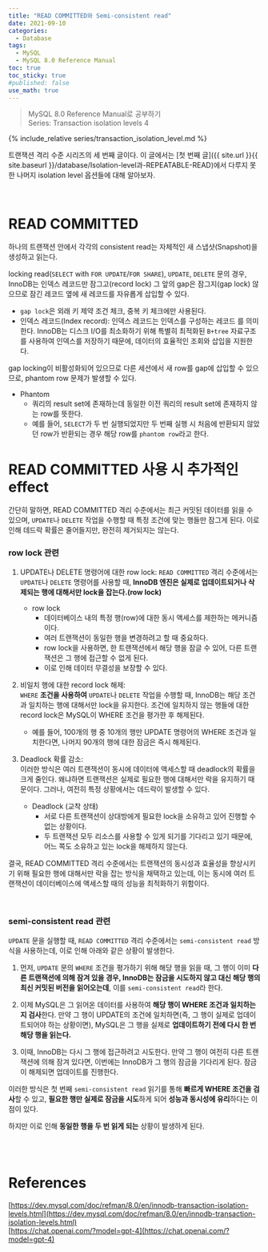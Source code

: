 ```yaml
---
title: "READ COMMITTED와 Semi-consistent read"
date: 2021-09-10
categories:
  - Database
tags:
  - MySQL
  - MySQL 8.0 Reference Manual
toc: true
toc_sticky: true
#published: false
use_math: true
---
```

> MySQL 8.0 Reference Manual로 공부하기  
> Series: Transaction isolation levels 4

{% include_relative series/transaction_isolation_level.md %}

트랜잭션 격리 수준 시리즈의 세 번째 글이다.
이 글에서는 [첫 번째 글]({{ site.url }}{{ site.baseurl }}/database/Isolation-level과-REPEATABLE-READ)에서 다루지 못한 나머지 isolation level 옵션들에 대해 알아보자.

<br>

# READ COMMITTED
하나의 트랜잭션 안에서 각각의 consistent read는 자체적인 새 스냅샷(Snapshot)을 생성하고 읽는다.

locking read(`SELECT` with `FOR UPDATE`/`FOR SHARE`), `UPDATE`, `DELETE` 문의 경우,
InnoDB는 인덱스 레코드만 잠그고(record lock) 그 앞의 gap은 잠그지(gap lock) 않으므로 잠긴 레코드 옆에 새 레코드를 자유롭게 삽입할 수 있다.

- `gap lock`은 외래 키 제약 조건 체크, 중복 키 체크에만 사용된다.
- 인덱스 레코드(Index record): 인덱스 레코드는 인덱스를 구성하는 레코드 를 의미한다. InnoDB는 디스크 I/O를 최소화하기 위해 특별히 최적화된 `B+tree` 자료구조를 사용하여 인덱스를 저장하기 때문에,
  데이터의 효율적인 조회와 삽입을 지원한다.

gap locking이 비활성화되어 있으므로 다른 세션에서 새 row를 gap에 삽입할 수 있으므로, phantom row 문제가 발생할 수 있다. 

- Phantom
  - 쿼리의 result set에 존재하는데 동일한 이전 쿼리의 result set에 존재하지 않는 row를 뜻한다.  
  - 예를 들어, `SELECT`가 두 번 실행되었지만 두 번째 실행 시 처음에 반환되지 않았던 row가 반환되는 경우 해당 row를 `phantom row`라고 한다. 


# READ COMMITTED 사용 시 추가적인 effect

간단히 말하면, READ COMMITTED 격리 수준에서는 최근 커밋된 데이터를 읽을 수 있으며,
`UPDATE`나 `DELETE` 작업을 수행할 때 특정 조건에 맞는 행들만 잠그게 된다.
이로 인해 데드락 확률은 줄어들지만, 완전히 제거되지는 않는다.

### row lock 관련

1. UPDATE나 DELETE 명령어에 대한 row lock:
`READ COMMITTED` 격리 수준에서는 `UPDATE`나 `DELETE` 명령어를 사용할 때, **InnoDB 엔진은 실제로 업데이트되거나 삭제되는 행에 대해서만 lock을 잡는다.(row lock)**
   - row lock
     - 데이터베이스 내의 특정 행(row)에 대한 동시 액세스를 제한하는 메커니즘이다.
     - 여러 트랜잭션이 동일한 행을 변경하려고 할 때 중요하다.
     - row lock을 사용하면, 한 트랜잭션에서 해당 행을 잠글 수 있어, 다른 트랜잭션은 그 행에 접근할 수 없게 된다.
     - 이로 인해 데이터 무결성을 보장할 수 있다.

2. 비일치 행에 대한 record lock 해제:  
`WHERE` **조건을 사용하여** `UPDATE`나 `DELETE` 작업을 수행할 때, InnoDB는 해당 조건과 일치하는 행에 대해서만 lock을 유지한다.
조건에 일치하지 않는 행들에 대한 record lock은 MySQL이 WHERE 조건을 평가한 후 해제된다.
   - 예를 들어, 100개의 행 중 10개의 행만 UPDATE 명령어의 WHERE 조건과 일치한다면, 나머지 90개의 행에 대한 잠금은 즉시 해제된다.

3. Deadlock 확률 감소:  
이러한 방식은 여러 트랜잭션이 동시에 데이터에 액세스할 때 deadlock의 확률을 크게 줄인다. 
왜냐하면 트랜잭션은 실제로 필요한 행에 대해서만 락을 유지하기 때문이다.
그러나, 여전히 특정 상황에서는 데드락이 발생할 수 있다.
   - Deadlock (교착 상태)
     - 서로 다른 트랜잭션이 상대방에게 필요한 lock을 소유하고 있어 진행할 수 없는 상황이다.
     - 두 트랜잭션 모두 리소스를 사용할 수 있게 되기를 기다리고 있기 때문에, 어느 쪽도 소유하고 있는 lock을 해제하지 않는다.

결국, READ COMMITTED 격리 수준에서는 트랜잭션의 동시성과 효율성을 향상시키기 위해 필요한 행에 대해서만 락을 잡는 방식을 채택하고 있는데,
이는 동시에 여러 트랜잭션이 데이터베이스에 액세스할 때의 성능을 최적화하기 위함이다.

<br>

### semi-consistent read 관련
`UPDATE` 문을 실행할 때, `READ COMMITTED` 격리 수준에서는 `semi-consistent read` 방식을 사용하는데,
이로 인해 아래와 같은 상황이 발생한다.

1. 먼저, `UPDATE` 문의 `WHERE` 조건을 평가하기 위해 해당 행을 읽을 때, 
그 행이 이미 **다른 트랜잭션에 의해 잠겨 있을 경우,
InnoDB는 잠금을 시도하지 않고 대신 해당 행의 최신 커밋된 버전을 읽어오는데**, 이를 `semi-consistent read`라 한다.

2. 이제 MySQL은 그 읽어온 데이터를 사용하여 **해당 행이 WHERE 조건과 일치하는지 검사**한다.
만약 그 행이 UPDATE의 조건에 일치하면(즉, 그 행이 실제로 업데이트되어야 하는 상황이면), MySQL은 그 행을 실제로 **업데이트하기 전에 다시 한 번 해당 행을 읽는다.**

3. 이때, InnoDB는 다시 그 행에 접근하려고 시도한다.
만약 그 행이 여전히 다른 트랜잭션에 의해 잠겨 있다면, 이번에는 InnoDB가 그 행의 잠금을 기다리게 된다.
잠금이 해제되면 업데이트를 진행한다.

이러한 방식은 첫 번째 `semi-consistent read` 읽기를 통해 **빠르게 WHERE 조건을 검사**할 수 있고, 
**필요한 행만 실제로 잠금을 시도**하게 되어 **성능과 동시성에 유리**하다는 이점이 있다. 

하지만 이로 인해 **동일한 행을 두 번 읽게 되는** 상황이 발생하게 된다.



<br>
<br>

# References

[https://dev.mysql.com/doc/refman/8.0/en/innodb-transaction-isolation-levels.html](https://dev.mysql.com/doc/refman/8.0/en/innodb-transaction-isolation-levels.html)  
[https://chat.openai.com/?model=gpt-4](https://chat.openai.com/?model=gpt-4)